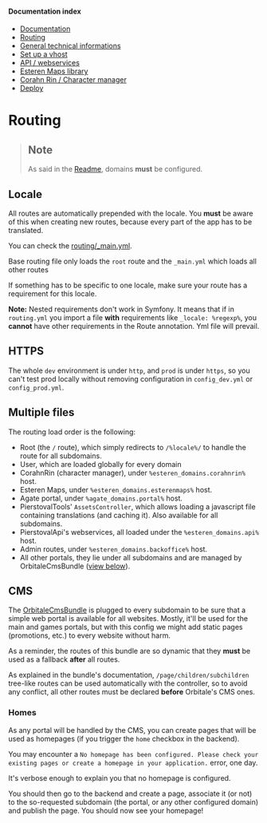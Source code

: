 
#### Documentation index

* [Documentation](../README.md)
* [Routing](routing.md)
* [General technical informations](technical.md)
* [Set up a vhost](vhosts.md)
* [API / webservices](api.md)
* [Esteren Maps library](maps.md)
* [Corahn Rin / Character manager](character_manager.md)
* [Deploy](deploy.md)

# Routing

> ## Note
> As said in the [Readme](../README.md#subdomains), domains **must** be configured.

## Locale

All routes are automatically prepended with the locale.
You **must** be aware of this when creating new routes, because every part of the app has to be translated.

You can check the [routing/_main.yml](config/routing/_main.yml).

Base routing file only loads the `root` route and the `_main.yml` which loads all other routes

If something has to be specific to one locale, make sure your route has a requirement for this locale.

**Note:** Nested requirements don't work in Symfony. It means that if in `routing.yml` you import a file **with** 
 requirements like `_locale: %regexp%`, you **cannot** have other requirements in the Route annotation. Yml file will
 prevail.

## HTTPS

The whole `dev` environment is under `http`, and `prod` is under `https`, so you can't test prod locally without
 removing configuration in `config_dev.yml` or `config_prod.yml`.

## Multiple files

The routing load order is the following:

* Root (the `/` route), which simply redirects to `/%locale%/` to handle the route for all subdomains.
* User, which are loaded globally for every domain
* CorahnRin (character manager), under `%esteren_domains.corahnrin%` host.
* Esteren Maps, under `%esteren_domains.esterenmaps%` host.
* Agate portal, under `%agate_domains.portal%` host.
* PierstovalTools' `AssetsController`, which allows loading a javascript file containing translations (and caching it).
 Also available for all subdomains.
* PierstovalApi's webservices, all loaded under the `%esteren_domains.api%` host.
* Admin routes, under `%esteren_domains.backoffice%` host.
* All other portals, they lie under all subdomains and are managed by OrbitaleCmsBundle ([view below](#cms)).

## CMS

The [OrbitaleCmsBundle](https://github.com/Orbitale/CmsBundle) is plugged to every subdomain to be sure that a simple
 web portal is available for all websites. Mostly, it'll be used for the main and games portals, but with this config we
 might add static pages (promotions, etc.) to every website without harm.

As a reminder, the routes of this bundle are so dynamic that they **must** be used as a fallback **after** all routes.

As explained in the bundle's documentation, `/page/children/subchildren` tree-like routes can be used automatically with
 the controller, so to avoid any conflict, all other routes must be declared **before** Orbitale's CMS ones.

### Homes

As any portal will be handled by the CMS, you can create pages that will be used as homepages (if you trigger the `home`
 checkbox in the backend).

You may encounter a `No homepage has been configured. Please check your existing pages or create a homepage in your
application.` error, one day.

It's verbose enough to explain you that no homepage is configured.

You should then go to the backend and create a page, associate it (or not) to the so-requested subdomain (the portal, or
 any other configured domain) and publish the page. You should now see your homepage!
